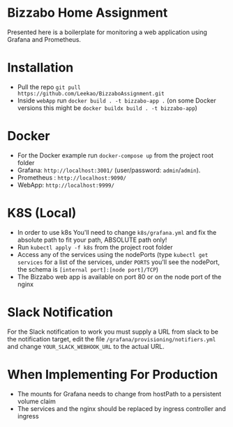 # Bizzabo Home Assignment

Presented here is a boilerplate for monitoring a web application using Grafana and Prometheus.

# Installation
* Pull the repo `git pull https://github.com/Leekao/BizzaboAssignment.git`
* Inside `webApp` run `docker build . -t bizzabo-app .` (on some Docker versions this might be `docker buildx build . -t bizzabo-app`)


# Docker
* For the Docker example run `docker-compose up` from the project root folder
* Grafana: `http://localhost:3001/` (user/password: `admin`/`admin`).
* Prometheus : `http://localhost:9090/`
* WebApp: `http://localhost:9999/`


# K8S (Local)
* In order to use k8s You'll need to change `k8s/grafana.yml` and fix the absolute path to fit your path, ABSOLUTE path only!
* Run `kubectl apply -f k8s` from the project root folder
* Access any of the services using the nodePorts (type `kubectl get services` for a list of the services, under `PORTS` you'll see the nodePort, the schema is `[internal port]:[node port]/TCP`)
* The Bizzabo web app is available on port 80 or on the node port of the nginx


# Slack Notification
For the Slack notification to work you must supply a URL from slack to be the notification target, edit the file `/grafana/provisioning/notifiers.yml` and change `YOUR_SLACK_WEBHOOK_URL` to the actual URL.


# When Implementing For Production
* The mounts for Grafana needs to change from hostPath to a persistent volume claim
* The services and the nginx should be replaced by ingress controller and ingress
